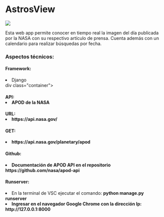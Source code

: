 
<caption>
    <div class="container" style="text-aling:center";>
        <h1>AstrosView</h1>
    </div>
</caption>

<section>
<div class="container">
    <img src="https://github.com/user-attachments/assets/379b0da9-a09e-42e6-92bb-ef3c8b0925a1">
</div>   
<div class="container">
    <p>Esta web app permite conocer en tiempo real la imagen del día publicada por la NASA con su respectivo artículo de prensa. Cuenta además con un calendario para realizar búsquedas por fecha.</p>
</div>

<div class="container">
    <h3>Aspectos técnicos:</h3>
</div>

<div class="container">
    <h4>Framework:</h4>
        <li>Django</li>
</div>
div class="container">
    <h4>API:</4>
        <li>APOD de la NASA</li>
</div>
<div class="container">
    <h4>URL:</4>
        <li>https://api.nasa.gov/</li>
</div>

<div class="container">
    <h4>GET:</h4>
        <li>https://api.nasa.gov/planetary/apod</li>
</div>

<div class="container">
    <h4>Github:</h4>
        <li>Documentación de APOD API en el repositorio https://github.com/nasa/apod-api </li>
</div>
</section>

<footer>
<div class="container">
    <h4>Runserver:</h4>
</div>

<div class="container">
    <li>En la terminal de VSC ejecutar el comando: <b>python manage.py runserver </li> 
    <li>Ingresar en el navegador Google Chrome con la dirección Ip: http://127.0.0.1:8000 </li>
</div>
</footer>






